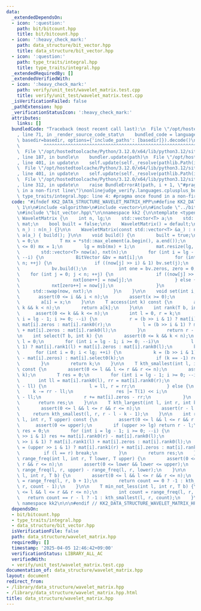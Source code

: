 ```yaml
---
data:
  _extendedDependsOn:
  - icon: ':question:'
    path: bit/bitcount.hpp
    title: bit/bitcount.hpp
  - icon: ':heavy_check_mark:'
    path: data_structure/bit_vector.hpp
    title: data_structure/bit_vector.hpp
  - icon: ':question:'
    path: type_traits/integral.hpp
    title: type_traits/integral.hpp
  _extendedRequiredBy: []
  _extendedVerifiedWith:
  - icon: ':heavy_check_mark:'
    path: verify/unit_test/wavelet_matrix.test.cpp
    title: verify/unit_test/wavelet_matrix.test.cpp
  _isVerificationFailed: false
  _pathExtension: hpp
  _verificationStatusIcon: ':heavy_check_mark:'
  attributes:
    links: []
  bundledCode: "Traceback (most recent call last):\n  File \"/opt/hostedtoolcache/Python/3.12.0/x64/lib/python3.12/site-packages/onlinejudge_verify/documentation/build.py\"\
    , line 71, in _render_source_code_stat\n    bundled_code = language.bundle(stat.path,\
    \ basedir=basedir, options={'include_paths': [basedir]}).decode()\n          \
    \         ^^^^^^^^^^^^^^^^^^^^^^^^^^^^^^^^^^^^^^^^^^^^^^^^^^^^^^^^^^^^^^^^^^^^^^^^^^^^^^^^^\n\
    \  File \"/opt/hostedtoolcache/Python/3.12.0/x64/lib/python3.12/site-packages/onlinejudge_verify/languages/cplusplus.py\"\
    , line 187, in bundle\n    bundler.update(path)\n  File \"/opt/hostedtoolcache/Python/3.12.0/x64/lib/python3.12/site-packages/onlinejudge_verify/languages/cplusplus_bundle.py\"\
    , line 401, in update\n    self.update(self._resolve(pathlib.Path(included), included_from=path))\n\
    \  File \"/opt/hostedtoolcache/Python/3.12.0/x64/lib/python3.12/site-packages/onlinejudge_verify/languages/cplusplus_bundle.py\"\
    , line 401, in update\n    self.update(self._resolve(pathlib.Path(included), included_from=path))\n\
    \  File \"/opt/hostedtoolcache/Python/3.12.0/x64/lib/python3.12/site-packages/onlinejudge_verify/languages/cplusplus_bundle.py\"\
    , line 312, in update\n    raise BundleErrorAt(path, i + 1, \"#pragma once found\
    \ in a non-first line\")\nonlinejudge_verify.languages.cplusplus_bundle.BundleErrorAt:\
    \ type_traits/integral.hpp: line 4: #pragma once found in a non-first line\n"
  code: "#ifndef KK2_DATA_STRUCTURE_WAVELET_MATRIX_HPP\n#define KK2_DATA_STRUCTURE_WAVELET_MATRIX_HPP\
    \ 1\n\n#include <algorithm>\n#include <vector>\n\n#include \"../bit/bitcount.hpp\"\
    \n#include \"bit_vector.hpp\"\n\nnamespace kk2 {\n\ntemplate <typename T> struct\
    \ WaveletMatrix {\n    int n, lg;\n    std::vector<T> a;\n    std::vector<BitVector>\
    \ mat;\n    bool built = false;\n\n    WaveletMatrix() = default;\n\n    WaveletMatrix(int\
    \ n_) : n(n_) {}\n\n    WaveletMatrix(const std::vector<T> &a_) : n(a_.size()),\
    \ a(a_) { build(); }\n\n    void build() {\n        built = true;\n        lg\
    \ = 0;\n        T mx = *std::max_element(a.begin(), a.end());\n        if (mx\
    \ <= 0) mx = 1;\n        lg = msb(mx) + 1;\n        mat.resize(lg, BitVector(n));\n\
    \        std::vector<T> now(a), nxt(n);\n        for (int i = lg - 1; i >= 0;\
    \ --i) {\n            BitVector &bv = mat[i];\n            for (int j = 0; j <\
    \ n; ++j) {\n                if ((now[j] >> i) & 1) bv.set(j);\n            }\n\
    \            bv.build();\n            int one = bv.zeros, zero = 0;\n        \
    \    for (int j = 0; j < n; ++j) {\n                if ((now[j] >> i) & 1) {\n\
    \                    nxt[one++] = now[j];\n                } else {\n        \
    \            nxt[zero++] = now[j];\n                }\n            }\n       \
    \     std::swap(now, nxt);\n        }\n    }\n\n    void set(int i, T x) {\n \
    \       assert(0 <= i && i < n);\n        assert(x >= 0);\n        assert(!built);\n\
    \        a[i] = x;\n    }\n\n    T access(int k) const {\n        assert(0 <=\
    \ k && k < n);\n        return a[k];\n    }\n\n    int rank(T b, int k) {\n  \
    \      assert(0 <= k && k <= n);\n        int l = 0, r = k;\n        for (int\
    \ i = lg - 1; i >= 0; --i) {\n            r = (b >> i & 1) ? mat[i].rank1(r) +\
    \ mat[i].zeros : mat[i].rank0(r);\n            l = (b >> i & 1) ? mat[i].rank1(l)\
    \ + mat[i].zeros : mat[i].rank0(l);\n        }\n        return r - l;\n    }\n\
    \n    int select(T b, int k) {\n        assert(0 <= k && k < n);\n        int\
    \ l = 0;\n        for (int i = lg - 1; i >= 0; --i)\n            l = (b >> i &\
    \ 1) ? mat[i].rank1(l) + mat[i].zeros : mat[i].rank0(l);\n        k += l;\n  \
    \      for (int i = 0; i < lg; ++i) {\n            k = (b >> i & 1) ? mat[i].select1(k\
    \ - mat[i].zeros) : mat[i].select0(k);\n            if (k == -1) return -1;\n\
    \        }\n        return k;\n    }\n\n    T kth_smallest(int l, int r, int k)\
    \ const {\n        assert(0 <= l && l <= r && r <= n);\n        assert(r - l >\
    \ k);\n        T res = 0;\n        for (int i = lg - 1; i >= 0; --i) {\n     \
    \       int ll = mat[i].rank0(l), rr = mat[i].rank0(r);\n            if (k < rr\
    \ - ll) {\n                l = ll, r = rr;\n            } else {\n           \
    \     k -= rr - ll;\n                res |= T(1) << i;\n                l += mat[i].zeros\
    \ - ll;\n                r += mat[i].zeros - rr;\n            }\n        }\n \
    \       return res;\n    }\n\n    T kth_largest(int l, int r, int k) const {\n\
    \        assert(0 <= l && l <= r && r <= n);\n        assert(r - l > k);\n   \
    \     return kth_smallest(l, r, r - l - k - 1);\n    }\n\n    int range_freq(int\
    \ l, int r, T upper) const {\n        assert(0 <= l && l <= r && r <= n);\n  \
    \      assert(0 <= upper);\n        if (upper >> lg) return r - l;\n        int\
    \ res = 0;\n        for (int i = lg - 1; i >= 0; --i) {\n            if (upper\
    \ >> i & 1) res += mat[i].rank0(r) - mat[i].rank0(l);\n            l = (upper\
    \ >> i & 1) ? mat[i].rank1(l) + mat[i].zeros : mat[i].rank0(l);\n            r\
    \ = (upper >> i & 1) ? mat[i].rank1(r) + mat[i].zeros : mat[i].rank0(r);\n   \
    \         if (l == r) break;\n        }\n        return res;\n    }\n\n    int\
    \ range_freq(int l, int r, T lower, T upper) {\n        assert(0 <= l && l <=\
    \ r && r <= n);\n        assert(0 <= lower && lower <= upper);\n        return\
    \ range_freq(l, r, upper) - range_freq(l, r, lower);\n    }\n\n    T max_not_greater(int\
    \ l, int r, T b) {\n        assert(0 <= l && l <= r && r <= n);\n        int count\
    \ = range_freq(l, r, b + 1);\n        return count == 0 ? -1 : kth_smallest(l,\
    \ r, count - 1);\n    }\n\n    T min_not_less(int l, int r, T b) {\n        assert(0\
    \ <= l && l <= r && r <= n);\n        int count = range_freq(l, r, b);\n     \
    \   return count == r - l ? -1 : kth_smallest(l, r, count);\n    }\n};\n\n} //\
    \ namespace kk2\n\n\n#endif // KK2_DATA_STRUCTURE_WAVELET_MATRIX_HPP\n"
  dependsOn:
  - bit/bitcount.hpp
  - type_traits/integral.hpp
  - data_structure/bit_vector.hpp
  isVerificationFile: false
  path: data_structure/wavelet_matrix.hpp
  requiredBy: []
  timestamp: '2025-04-05 12:46:42+09:00'
  verificationStatus: LIBRARY_ALL_AC
  verifiedWith:
  - verify/unit_test/wavelet_matrix.test.cpp
documentation_of: data_structure/wavelet_matrix.hpp
layout: document
redirect_from:
- /library/data_structure/wavelet_matrix.hpp
- /library/data_structure/wavelet_matrix.hpp.html
title: data_structure/wavelet_matrix.hpp
---
```

